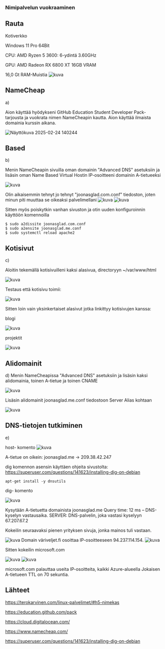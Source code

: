 ### Nimipalvelun vuokraaminen

## Rauta

Kotiverkko

Windows 11 Pro 64Bit

CPU: AMD Ryzen 5 3600: 6-ydintä 3.60GHz

GPU: AMD Radeon RX 6800 XT 16GB VRAM

16,0 Gt RAM-Muistia
![kuva](https://github.com/user-attachments/assets/f2ea1737-7cca-4ad0-b4db-09c38adc61f3)

## NameCheap

a) 

Aion käyttää hyödykseni GitHub Education Student Developer Pack- tarjousta ja vuokrata nimen NameCheapin kautta. Aion käyttää ilmaista domainia kurssin aikana.

![Näyttökuva 2025-02-24 140244](https://github.com/user-attachments/assets/b700e2ff-a569-465b-98e4-1e54c4161280)

## Based
b) 

Menin NameCheapin sivuilla oman domainin "Advanced DNS" asetuksiin ja lisäsin oman Name Based Virtual Hostin IP-osoitteeni domainin A-tietueeksi

![kuva](https://github.com/user-attachments/assets/44e9eb25-108b-4079-be80-93ff5931a8f0)

Olin aikaisemmin tehnyt jo tehnyt "joonasglad.com.conf" tiedoston, joten minun piti muuttaa se oikeaksi palvelimellani
![kuva](https://github.com/user-attachments/assets/1b5fabcd-d64a-47e5-9237-2252a0836ca7)
![kuva](https://github.com/user-attachments/assets/7bea16f1-fb76-4d65-be18-468fce866753)

Sitten myös poiskytkin vanhan sivuston ja otin uuden konfiguroinnin käyttöön komennoilla

```
$ sudo a2dissite joonasglad.com.conf
$ sudo a2ensite joonasglad.me.conf
$ sudo systemctl reload apache2
```

## Kotisivut
c)

Aloitin tekemällä kotisivuilleni kaksi alasivua, directoryyn ~/var/www/html

![kuva](https://github.com/user-attachments/assets/1d490a0a-6aed-47e3-8a83-7c70f94ab688)

Testaus että kotisivu toimii:

![kuva](https://github.com/user-attachments/assets/58da4bb1-023b-4049-9e38-3a9e76799a07)

Sitten loin vain yksinkertaiset alasivut jotka linkittyy kotisivujen kanssa:

blogi

![kuva](https://github.com/user-attachments/assets/38562e87-97b3-429e-8363-41066b9a7b54)

projektit

![kuva](https://github.com/user-attachments/assets/31bb524e-caf0-4e9d-b383-9d3c445901e6)

## Alidomainit
d)
Menin NameCheapissa "Advanced DNS" asetuksiin ja lisäsin kaksi alidomainia, toinen A-tietue ja toinen CNAME

![kuva](https://github.com/user-attachments/assets/0ab79d77-13a2-4084-9c88-e92994fa6029)

Lisäsin alidomainit joonasglad.me.conf tiedostoon Server Alias kohtaan

![kuva](https://github.com/user-attachments/assets/16f093aa-0105-43e5-8bf5-95f147289277)

## DNS-tietojen tutkiminen

e)

host- komento
![kuva](https://github.com/user-attachments/assets/9e96933e-e2d2-434d-a8b4-825d6fc482bf)

A-tietue on oikein: joonasglad.me → 209.38.42.247


dig komennon asensin käyttäen ohjeita sivustolta: https://superuser.com/questions/141623/installing-dig-on-debian

```
apt-get install -y dnsutils
```
dig- komento

![kuva](https://github.com/user-attachments/assets/078e4dc4-34be-422c-9d01-3b74530e69e6)

Kysytään A-tietuetta domainista joonasglad.me
Query time: 12 ms – DNS-kyselyn vastausaika.
SERVER: DNS-palvelin, joka vastasi kyselyyn 67.207.67.2


Kokeilin seuraavaksi pienen yrityksen sivuja, jonka mainos tuli vastaan.

![kuva](https://github.com/user-attachments/assets/65c1a326-e8d9-4a68-a465-1b28fb57b335)
Domain väriveljet.fi osoittaa IP-osoitteeseen 94.237.114.154.
![kuva](https://github.com/user-attachments/assets/0b761384-8ff0-4f1b-9e3e-789eb541551d)

Sitten kokeilin microsoft.com 

![kuva](https://github.com/user-attachments/assets/6cdbe70d-a8a4-42f0-8323-f6641648a673)
![kuva](https://github.com/user-attachments/assets/fea1fa96-84d1-4834-a84b-bcd6fa3613a3)

 microsoft.com palauttaa useita IP-osoitteita, kaikki Azure-alueella
 Jokaisen A-tietueen TTL on 70 sekuntia.

## Lähteet

https://terokarvinen.com/linux-palvelimet/#h5-nimekas

https://education.github.com/pack

https://cloud.digitalocean.com/

https://www.namecheap.com/

https://superuser.com/questions/141623/installing-dig-on-debian






